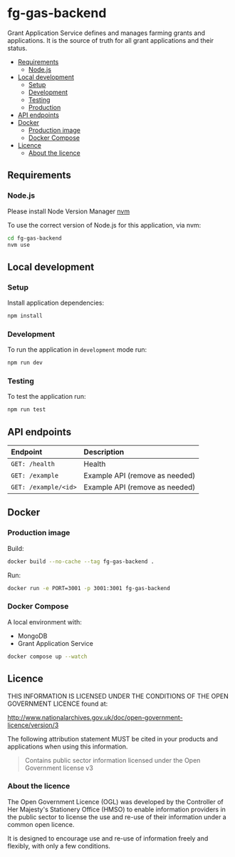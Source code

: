 # fg-gas-backend

Grant Application Service defines and manages farming grants and applications. It is the source of truth for all grant applications and their status.

- [Requirements](#requirements)
  - [Node.js](#nodejs)
- [Local development](#local-development)
  - [Setup](#setup)
  - [Development](#development)
  - [Testing](#testing)
  - [Production](#production)
- [API endpoints](#api-endpoints)
- [Docker](#docker)
  - [Production image](#production-image)
  - [Docker Compose](#docker-compose)
- [Licence](#licence)
  - [About the licence](#about-the-licence)

## Requirements

### Node.js

Please install Node Version Manager [nvm](https://github.com/creationix/nvm)

To use the correct version of Node.js for this application, via nvm:

```bash
cd fg-gas-backend
nvm use
```

## Local development

### Setup

Install application dependencies:

```bash
npm install
```

### Development

To run the application in `development` mode run:

```bash
npm run dev
```

### Testing

To test the application run:

```bash
npm run test
```

## API endpoints

| Endpoint             | Description                    |
| :------------------- | :----------------------------- |
| `GET: /health`       | Health                         |
| `GET: /example    `  | Example API (remove as needed) |
| `GET: /example/<id>` | Example API (remove as needed) |

## Docker

### Production image

Build:

```bash
docker build --no-cache --tag fg-gas-backend .
```

Run:

```bash
docker run -e PORT=3001 -p 3001:3001 fg-gas-backend
```

### Docker Compose

A local environment with:

- MongoDB
- Grant Application Service

```bash
docker compose up --watch
```

## Licence

THIS INFORMATION IS LICENSED UNDER THE CONDITIONS OF THE OPEN GOVERNMENT LICENCE found at:

<http://www.nationalarchives.gov.uk/doc/open-government-licence/version/3>

The following attribution statement MUST be cited in your products and applications when using this information.

> Contains public sector information licensed under the Open Government license v3

### About the licence

The Open Government Licence (OGL) was developed by the Controller of Her Majesty's Stationery Office (HMSO) to enable
information providers in the public sector to license the use and re-use of their information under a common open
licence.

It is designed to encourage use and re-use of information freely and flexibly, with only a few conditions.
